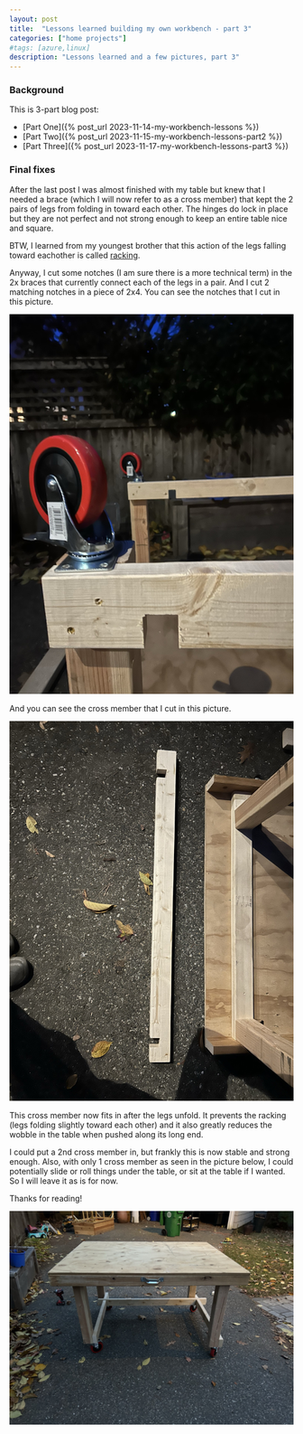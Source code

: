 ```yaml
---
layout: post
title:  "Lessons learned building my own workbench - part 3"
categories: ["home projects"]
#tags: [azure,linux]
description: "Lessons learned and a few pictures, part 3"
---
```


### Background
This is 3-part blog post:
* [Part One]({% post_url 2023-11-14-my-workbench-lessons %})
* [Part Two]({% post_url 2023-11-15-my-workbench-lessons-part2 %})
* [Part Three]({% post_url 2023-11-17-my-workbench-lessons-part3 %})

### Final fixes
After the last post I was almost finished with my table but knew that I needed a brace (which I will now refer to as a cross member) that kept the 2 pairs of legs from folding in toward each other. The hinges do lock in place but they are not perfect and not strong enough to keep an entire table nice and square. 

BTW, I learned from my youngest brother that this action of the legs falling toward eachother is called [racking](https://www.woodworkhubby.com/racking-in-woodwork/).

Anyway, I cut some notches (I am sure there is a more technical term) in the 2x braces that currently connect each of the legs in a pair. And I cut 2 matching notches in a piece of 2x4. You can see the notches that I cut in this picture.

![Cut notches](/assets/workbench-notches.jpeg)

And you can see the cross member that I cut in this picture. 

![Cross member](/assets/workbench-crossmember.jpeg)

This cross member now fits in after the legs unfold. It prevents the racking (legs folding slightly toward each other) and it also greatly reduces the wobble in the table when pushed along its long end.

I could put a 2nd cross member in, but frankly this is now stable and strong enough. Also, with only 1 cross member as seen in the picture below, I could potentially slide or roll things under the table, or sit at the table if I wanted. So I will leave it as is for now.

Thanks for reading!

![My new workbench finished](/assets/workbench-finished.jpeg)





